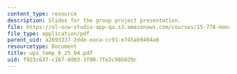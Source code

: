```yaml
---
content_type: resource
description: Slides for the group project presentation.
file: https://ol-ocw-studio-app-qa.s3.amazonaws.com/courses/15-778-management-of-supply-networks-for-products-and-services-summer-2004/f923c637c167dd033f007fe2c98b029c_ups_temp_8_25_04.pdf
file_type: application/pdf
parent_uid: a2693337-2dde-eaca-cc91-e745ab9404a8
resourcetype: Document
title: ups_temp_8_25_04.pdf
uid: f923c637-c167-dd03-3f00-7fe2c98b029c
---
```

